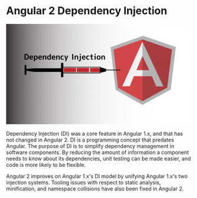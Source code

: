 # Angular 2 Dependency Injection

![Angular Dependency Injection](../images/angular-di.jpg "Angular Dependency Injection")

Dependency Injection (DI) was a core feature in Angular 1.x, and that has not changed in Angular 2.  DI is a programming concept that predates Angular. The purpose of DI is to simplify dependency management in software components. By reducing the amount of information a component needs to know about its dependencies, unit testing can be made easier, and code is more likely to be flexible.

Angular 2 improves on Angular 1.x's DI model by unifying Angular 1.x's two injection systems. Tooling issues with respect to static analysis, minification, and namespace collisions have also been fixed in Angular 2.
